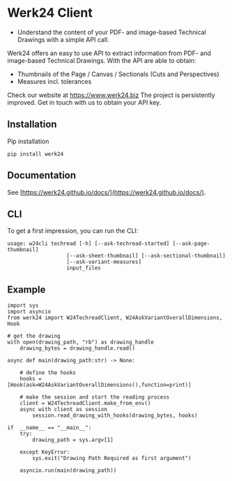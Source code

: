 # Werk24 Client

- Understand the content of your PDF- and image-based Technical Drawings with a simple API call.

Werk24 offers an easy to use API to extract information from PDF- and image-based Technical Drawings.
With the API are able to obtain:

- Thumbnails of the Page / Canvas / Sectionals (Cuts and Perspectives)
- Measures incl. tolerances

Check our website at https://www.werk24.biz
The project is persistently improved. Get in touch with us to obtain your API key.

## Installation

Pip installation

    pip install werk24

## Documentation

See [https://werk24.github.io/docs/](https://werk24.github.io/docs/).

## CLI

To get a first impression, you can run the CLI:

    usage: w24cli techread [-h] [--ask-techread-started] [--ask-page-thumbnail]
                       [--ask-sheet-thumbnail] [--ask-sectional-thumbnail]
                       [--ask-variant-measures]
                       input_files

## Example

    import sys
    import asyncio
    from werk24 import W24TechreadClient, W24AskVariantOverallDimensions, Hook

    # get the drawing
    with open(drawing_path, "rb") as drawing_handle
        drawing_bytes = drawing_handle.read()

    async def main(drawing_path:str) -> None:

        # define the hooks
        hooks = [Hook(ask=W24AskVariantOverallDimensions(),function=print)]

        # make the session and start the reading process
        client = W24TechreadClient.make_from_env()
        async with client as session
            session.read_drawing_with_hooks(drawing_bytes, hooks)

    if  __name__ == "__main__":
        try:
            drawing_path = sys.argv[1]

        except KeyError:
            sys.exit("Drawing Path Required as first argument")

        asyncio.run(main(drawing_path))
